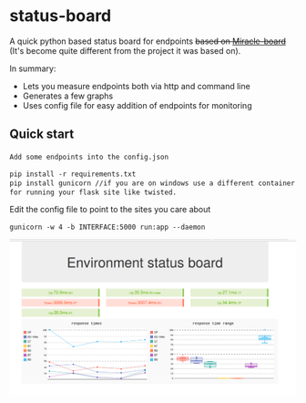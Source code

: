 # status-board
A quick python based status board for endpoints ~~based on [Miracle-board](https://github.com/xhacker/miracle-board)~~ 
(It's become quite different from the project it was based on).

In summary:

- Lets you measure endpoints both via http and command line 
- Generates a few graphs
- Uses config file for easy addition of endpoints for monitoring


## Quick start

`Add some endpoints into the config.json`

```
pip install -r requirements.txt
pip install gunicorn //if you are on windows use a different container for running your flask site like twisted.
```
Edit the config file to point to the sites you care about
```
gunicorn -w 4 -b INTERFACE:5000 run:app --daemon
```
<img src="screenshot1.png" width="800">
